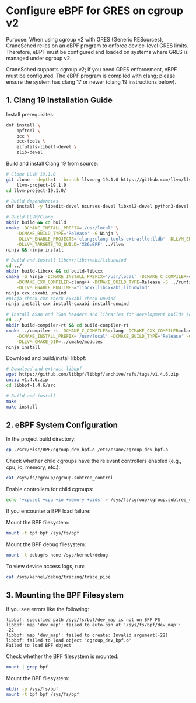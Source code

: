 # Configure eBPF for GRES on cgroup v2
Purpose: When using cgroup v2 with GRES (Generic RESources), CraneSched relies on an eBPF program to enforce device-level GRES limits. Therefore, eBPF must be configured and loaded on systems where GRES is managed under cgroup v2.

CraneSched supports cgroup v2; if you need GRES enforcement, eBPF must be configured.
The eBPF program is compiled with clang; please ensure the system has clang 17 or newer (clang 19 instructions below).
## 1. Clang 19 Installation Guide

Install prerequisites:
```bash
dnf install \
    bpftool \
    bcc \
    bcc-tools \
    elfutils-libelf-devel \
    zlib-devel
```

Build and install Clang 19 from source:
```bash
# Clone LLVM 19.1.0
git clone --depth=1 --branch llvmorg-19.1.0 https://github.com/llvm/llvm-project.git \
    llvm-project-19.1.0
cd llvm-project-19.1.0/

# Build dependencies
dnf install -y libedit-devel ncurses-devel libxml2-devel python3-devel swig

# Build LLVM/Clang
mkdir build && cd build
cmake -DCMAKE_INSTALL_PREFIX='/usr/local' \
    -DCMAKE_BUILD_TYPE='Release' -G Ninja \
    -DLLVM_ENABLE_PROJECTS='clang;clang-tools-extra;lld;lldb' -DLLVM_ENABLE_RUNTIMES=all \
    -DLLVM_TARGETS_TO_BUILD='X86;BPF' ../llvm
ninja && ninja install

# Build and install libc++/libc++abi/libunwind
cd ../
mkdir build-libcxx && cd build-libcxx
cmake -G Ninja -DCMAKE_INSTALL_PREFIX='/usr/local' -DCMAKE_C_COMPILER=clang \
    -DCMAKE_CXX_COMPILER=clang++ -DCMAKE_BUILD_TYPE=Release -S ../runtimes \
    -DLLVM_ENABLE_RUNTIMES="libcxx;libcxxabi;libunwind"
ninja cxx cxxabi unwind
#ninja check-cxx check-cxxabi check-unwind
ninja install-cxx install-cxxabi install-unwind

# Install ASan and TSan headers and libraries for development builds (compiler-rt)
cd ../
mkdir build-compiler-rt && cd build-compiler-rt
cmake ../compiler-rt -DCMAKE_C_COMPILER=clang -DCMAKE_CXX_COMPILER=clang++ \
    -DCMAKE_INSTALL_PREFIX='/usr/local' -DCMAKE_BUILD_TYPE='Release' -G Ninja \
    -DLLVM_CMAKE_DIR=../cmake/modules
ninja install
```

Download and build/install libbpf:
```bash
# Download and extract libbpf
wget https://github.com/libbpf/libbpf/archive/refs/tags/v1.4.6.zip
unzip v1.4.6.zip
cd libbpf-1.4.6/src

# Build and install
make
make install
```

## 2. eBPF System Configuration

In the project build directory:
```bash
cp ./src/Misc/BPF/cgroup_dev_bpf.o /etc/crane/cgroup_dev_bpf.o
```

Check whether child cgroups have the relevant controllers enabled (e.g., cpu, io, memory, etc.):
```bash
cat /sys/fs/cgroup/cgroup.subtree_control
```

Enable controllers for child cgroups:
```bash
echo '+cpuset +cpu +io +memory +pids' > /sys/fs/cgroup/cgroup.subtree_control
```

If you encounter a BPF load failure:

Mount the BPF filesystem:
```bash
mount -t bpf bpf /sys/fs/bpf
```

Mount the BPF debug filesystem:
```bash
mount -t debugfs none /sys/kernel/debug
```

To view device access logs, run:
```bash
cat /sys/kernel/debug/tracing/trace_pipe
```

## 3. Mounting the BPF Filesystem

If you see errors like the following:
```
libbpf: specified path /sys/fs/bpf/dev_map is not on BPF FS
libbpf: map 'dev_map': failed to auto-pin at '/sys/fs/bpf/dev_map': -22
libbpf: map 'dev_map': failed to create: Invalid argument(-22)
libbpf: failed to load object 'cgroup_dev_bpf.o'
Failed to load BPF object
```

Check whether the BPF filesystem is mounted:
```bash
mount | grep bpf
```

Mount the BPF filesystem:
```bash
mkdir -p /sys/fs/bpf
mount -t bpf bpf /sys/fs/bpf
```
